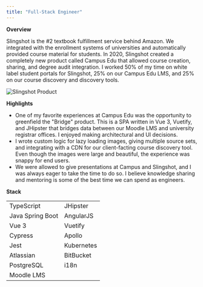 ```yaml
---
title: "Full-Stack Engineer"
---
```

**Overview**

Slingshot is the #2 textbook fulfillment service behind Amazon. We integrated with the enrollment systems of universities and automatically provided course material for students. In 2020, Slingshot created a completely new product called Campus Edu that allowed course creation, sharing, and degree audit integration. I worked 50% of my time on white label student portals for Slingshot, 25% on our Campus Edu LMS, and 25% on our course discovery and discovery tools.

![Slingshot Product](/img/work-experience/slingshot/campus-screenshot.png)

**Highlights** 

- One of my favorite experiences at Campus Edu was the opportunity to greenfield the "Bridge" product. This is a SPA written in Vue 3, Vuetify, and JHipster that bridges data between our Moodle LMS and university registrar offices. I enjoyed making architectural and UI decisions. 
- I wrote custom logic for lazy loading images, giving multiple source sets, and integrating with a CDN for our client-facting course discovery tool. Even though the images were large and beautiful, the experience was snappy for end users.
- We were allowed to give presentations at Campus and Slingshot, and I was always eager to take the time to do so. I believe knowledge sharing and mentoring is some of the best time we can spend as engineers. 

**Stack**

|  |  |
| ----------- | ----------- |
| TypeScript | JHipster |
| Java Spring Boot | AngularJS |
| Vue 3 | Vuetify    |
| Cypress | Apollo |
| Jest | Kubernetes  |
| Atlassian | BitBucket |
| PostgreSQL | i18n |
| Moodle LMS |  |

